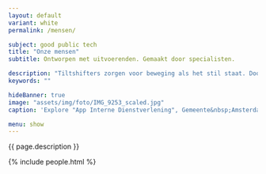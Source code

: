 ```yaml
---
layout: default
variant: white
permalink: /mensen/

subject: good public tech
title: "Onze mensen"
subtitle: Ontworpen met uitvoerenden. Gemaakt door specialisten.

description: "Tiltshifters zorgen voor beweging als het stil staat. Door mensen te motiveren, dingen klein te maken en - als het nodig is - te confronteren. Altijd duurzaam en gericht op voortgang zijn we duidelijk, communicatief en vriendelijk. Elke Tiltshifter heeft een specifieke kunde én mening. Die zetten we in om jouw doel te bereiken, tenminste, als we in dat doel geloven."
keywords: ""

hideBanner: true
image: "assets/img/foto/IMG_9253_scaled.jpg"
caption: 'Explore "App Interne Dienstverlening", Gemeente&nbsp;Amsterdam'

menu: show
---
```

{{ page.description }}

{% include people.html %}